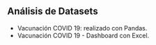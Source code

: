 ## Análisis de Datasets

+ Vacunación COVID 19: realizado con Pandas.
+ Vacunación COVID 19 - Dashboard con Excel.
